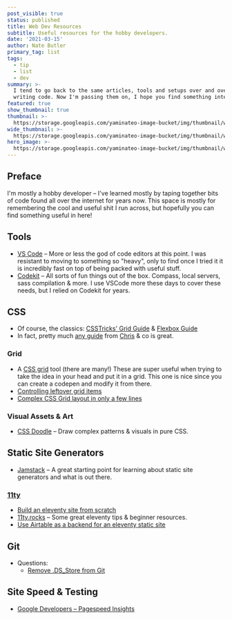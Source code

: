 ```yaml
---
post_visible: true
status: published
title: Web Dev Resources
subtitle: Useful resources for the hobby developers.
date: '2021-03-15'
author: Nate Butler
primary_tag: list
tags:
  - tip
  - list
  - dev
summary: >-
  I tend to go back to the same articles, tools and setups over and over when
  writing code. Now I'm passing them on, I hope you find something interesting!
featured: true
show_thumbnail: true
thumbnail: >-
  https://storage.googleapis.com/yaminateo-image-bucket/img/thumbnail/web-dev-resources-1x1.jpg
wide_thumbnail: >-
  https://storage.googleapis.com/yaminateo-image-bucket/img/thumbnail/web-dev-resources-2x1.jpg
hero_image: >-
  https://storage.googleapis.com/yaminateo-image-bucket/img/thumbnail/web-dev-resources-hero.jpg
---
```

## Preface
I'm mostly a hobby developer – I've learned mostly by taping together bits of code found all over the internet for years now. This space is mostly for remembering the cool and useful shit I run across, but hopefully you can find something useful in here!

## Tools
- [VS Code](https://code.visualstudio.com/) – More or less the god of code editors at this point. I was resistant to moving to something so "heavy", only to find once I tried it it is incredibly fast on top of being packed with useful stuff.
- [Codekit](https://codekitapp.com/) – All sorts of fun things out of the box. Compass, local servers, sass compilation & more. I use VSCode more these days to cover these needs, but I relied on Codekit for years.

## CSS

- Of course, the classics: [CSSTricks' Grid Guide](https://css-tricks.com/snippets/css/complete-guide-grid/) & [Flexbox Guide](https://css-tricks.com/snippets/css/a-guide-to-flexbox/)
- In fact, pretty much [any guide](https://css-tricks.com/guides/) from [Chris](https://chriscoyier.net/) & co is great.


### Grid

- A [CSS grid](https://grid.layoutit.com/) tool (there are many!) These are super useful when trying to take the idea in your head and put it in a grid. This one is nice since you can create a codepen and modify it from there.
- [Controlling leftover grid items](https://css-irl.info/controlling-leftover-grid-items/)
- [Complex CSS Grid layout in only a few lines](https://css-tricks.com/responsive-grid-magazine-layout-in-just-20-lines-of-css/)

### Visual Assets & Art

- [CSS Doodle](https://css-doodle.com/) – Draw complex patterns & visuals in pure CSS.

## Static Site Generators
- [Jamstack](https://jamstack.org/) – A great starting point for learning about static site generators and what is out there.

### [11ty](https://www.11ty.dev/)

- [Build an eleventy site from scratch](https://egghead.io/courses/build-an-eleventy-11ty-site-from-scratch-bfd3)
- [11ty.rocks](https://11ty.rocks/) – Some great eleventy tips & beginner resources.
- [Use Airtable as a backend for an eleventy static site](https://danabyerly.com/articles/using-airtable-with-eleventy/)

## Git

- Questions:
	- [Remove .DS_Store from Git](https://stackoverflow.com/questions/107701/how-can-i-remove-ds-store-files-from-a-git-repository)

## Site Speed & Testing
- [Google Developers – Pagespeed Insights](https://developers.google.com/speed/pagespeed/insights/)